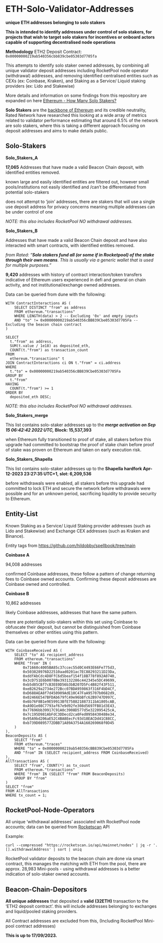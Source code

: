 # ETH-Solo-Validator-Addresses

**unique ETH addresses belonging to solo stakers**

**This is intended to identify addresses under control of solo stakers, for projects that wish to target solo stakers for incentives or onboard actors capable of supporting decentralised node operations**

**Methodology**
ETH2 Deposit Contract: `0x00000000219ab540356cbb839cbe05303d7705fa`

This attempts to identify solo staker owned addresses, by combining all unique validator deposit addresses including RocketPool node operator (withdrawal) addresses, and removing identified centralised entities such as CEXs (ex: Coinbase, Kraken), and Staking as a Service/ Liquid staking providers (ex: Lido and Stakewise)

More details and information on some findings from this repository are expanded on here [Ethereum - How Many Solo Stakers?](https://mirror.xyz/0xf3bF9DDbA413825E5DdF92D15b09C2AbD8d190dd/CzCNFznCveDlKnlVaSU5-MzUtbn9gW0KlgPe5FVrQME)

**Solo Stakers** are the [backbone of Ethereum](https://blog.rated.network/blog/solo-stakers) and its credible neutrality, Rated Network have researched this looking at a wide array of metrics related to validator performance
estimating that around 6.5% of the network are solo stakers, where this is taking a different approach focusing on deposit addresses and aims to make details public.

## Solo-Stakers

**Solo_Stakers_A**

**17,065** Addresses that have made a valid Beacon Chain deposit, with identified entities removed.

known large and easily identified entities are filtered out, however small pools/institutions not easily identified and /can’t be differentiated from potential solo-stakers

does not attempt to ‘join’ addresses, there are stakers that will use a single use deposit address for privacy concerns meaning multiple addresses can be under control of one

_NOTE: this also includes RocketPool NO withdrawal addresses._


**Solo_Stakers_B**

Addresses that have made a valid Beacon Chain deposit and have also interacted with smart contracts, with identified entities removed.

_from Rated: “**Solo stakers fund all (or some if in Rocketpool) of the stake through their own means**. This is usually via a generic wallet that is used for multiple purposes.”_

**9,420** addresses with history of contract interaction/token transfers indicative of Ethereum users experienced in defi and general on chain activity, and not institutional/exchange owned addresses.

Data can be queried from dune with the following:
```
WITH ContractInteractions AS (
    SELECT DISTINCT "from" as address
    FROM ethereum."transactions"
    WHERE LENGTH(data) > 2 -- Excluding '0x' and empty inputs
    AND "to" != 0x00000000219ab540356cBB839Cbe05303d7705Fa -- Excluding the beacon chain contract
)

SELECT
  t."from" as address,
  SUM(t.value / 1e18) as deposited_eth,
  COUNT(t."from") as transaction_count
FROM
  ethereum."transactions" t
JOIN ContractInteractions ci ON t."from" = ci.address
WHERE
  t."to" = 0x00000000219ab540356cBB839Cbe05303d7705Fa
GROUP BY
  t."from"
HAVING
  COUNT(t."from") >= 1
ORDER BY
  deposited_eth DESC;
```

_NOTE: this also includes RocketPool NO withdrawal addresses._

**Solo_Stakers_merge**

This list contains solo-staker addresses up to the **_merge activation on Sep 15 06:42:42 2022 UTC,_ Block: 15,537,393**

when Ethereum fully transitioned to proof of stake, all stakers before this upgrade had committed to bootstrap the proof of stake chain before proof of stake was proven on Ethereum and taken on early execution risk.

**Solo_Stakers_Shapella**

This list contains solo-staker addresses up to the **Shapella hardfork Apr-12-2023 23:27:35 UTC+1, slot: 6,209,536**

before withdrawals were enabled, all stakers before this upgrade had committed to lock ETH and secure the network before withdrawals were possible and for an unknown period, sacrificing liquidity to provide security to Ethereum.

## Entity-List

Known Staking as a Service/ Liquid Staking provider addresses (such as Lido and Stakewise) and Exchange CEX addresses (such as Kraken and Binance).

Entity tags from https://github.com/hildobby/spellbook/tree/main

**Coinbase A**

94,008 addresses

confirmed Coinbase addresses, these follow a pattern of change returning fees to Coinbase owned accounts. Confirming these deposit addresses are Coinbase owned and controlled.

**Coinbase B**

10,862 addresses

likely Coinbase addresses, addresses that have the same pattern.

there are potentially solo-stakers within this set using Coinbase to obfuscate their deposit, but cannot be distinguished from Coinbase themselves or other entities using this pattern.

Data can be queried from dune with the following:
```
WITH CoinbaseReceived AS (
    SELECT "to" AS recipient_address
    FROM ethereum."transactions"
    WHERE "from" IN (
        0x71660c4005BA85c37ccec55d0C4493E66Fe775d3,
        0x503828976D22510aad0201ac7EC88293211D23Da,
        0xddfAbCdc4D8FfC6d5beaf154f18B778f892A0740,
        0x3cD751E6b0078Be393132286c442345e5DC49699,
        0xb5d85CBf7cB3EE0D56b3bB207D5Fc4B82f43F511,
        0xeB2629a2734e272Bcc07BDA959863f316F4bD4Cf,
        0xD688AEA8f7d450909AdE10C47FaA95707b0682d9,
        0x02466E547BFDAb679fC49e96bBfc62B9747D997C,
        0x6b76F8B1e9E59913BfE758821887311bA1805cAB,
        0xA9D1e08C7793af67e9d92fe308d5697FB81d3E43,
        0x77696bb39917C91A0c3908D577d5e322095425cA,
        0x7c195D981AbFdC3DDecd2ca0Fed0958430488e34,
        0x95A9bd206aE52C4BA8EecFc93d18EACDd41C88CC,
        0xb739D0895772DBB71A89A3754A160269068f0D45
    )
),
BeaconDeposits AS (
    SELECT "from"
    FROM ethereum."traces"
    WHERE "to" = 0x00000000219ab540356cBB839Cbe05303d7705Fa
    AND "from" IN (SELECT recipient_address FROM CoinbaseReceived)
),
AllTransactions AS (
    SELECT "from", COUNT(*) as tx_count
    FROM ethereum."transactions"
    WHERE "from" IN (SELECT "from" FROM BeaconDeposits)
    GROUP BY "from"
)
SELECT "from"
FROM AllTransactions
WHERE tx_count = 1;
```

## RocketPool-Node-Operators

All unique ‘withdrawal addresses’ associated with RocketPool node accounts; data can be queried from [Rocketscan](https://rocketscan.io/) API

Example:

```
curl --compressed "https://rocketscan.io/api/mainnet/nodes" | jq -r '.[].withdrawalAddress' | sort | uniq
```

RocketPool validator deposits to the beacon chain are done via smart contract, this manages the matching with ETH from the pool, there are approx. 28,983 Mini-pools - using withdrawal addresses is a better indication of solo-staker owned accounts.

## Beacon-Chain-Depositors

**All unique addresses** that deposited a **valid** **(32ETH)** transaction to the ‘ETH2 deposit contract’. this will include addresses belonging to exchanges and liquid/pooled staking providers.

All Contract addresses are excluded from this, (Including RocketPool Mini-pool contract addresses)

**This is up to 17/09/2023.**
